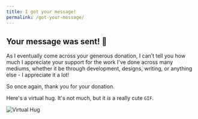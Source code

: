 ```yaml
---
title: I got your message!
permalink: /got-your-message/
---
```


## Your message was sent! 🎉

As I eventually come across your generous donation, I can’t tell you how much I appreciate your support for the work I've done across many mediums, whether it be through development, designs, writing, or anything else - I appreciate it a lot!

So once again, thank you for your donation.

Here's a virtual hug. It's not much, but it *is* a really cute `GIF`.

![Virtual Hug](https://www.quick-break.net/c/2013/05/08/Send_virtual_hug.gif)